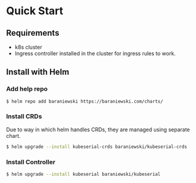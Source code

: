 # Quick Start

<!-- toc -->

## Requirements

- k8s cluster
- Ingress controller installed in the cluster for ingress rules to work.

## Install with Helm

### Add help repo


```bash
$ helm repo add baraniewski https://baraniewski.com/charts/
```
### Install CRDs

Due to way in which helm handles CRDs, they are managed using separate chart.

```bash
$ helm upgrade --install kubeserial-crds baraniewski/kubeserial-crds
```
### Install Controller

```bash
$ helm upgrade --install kubeserial baraniewski/kubeserial
```
